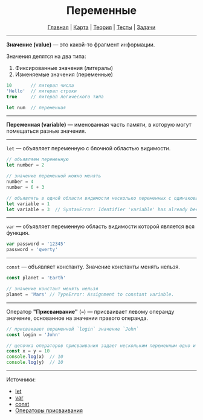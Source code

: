 <div align="center">

# Переменные

[Главная](https://github.com/dollaween/junior-roadmap/)
|
[Карта](/roadmap/README.md)
|
[Теория](/theory/README.md)
|
[Тесты](/tests/README.md)
|
[Задачи](/tasks/README.md)

</div>

---

**Значение (value)** — это какой-то фрагмент информации.

Значения делятся на два типа:
1. Фиксированные значения (литералы)
2. Изменяемые значения (переменные)

```js
10       // литерал числа
'Hello'  // литерал строки
true     // литерал логического типа

let num  // переменная
```

---

**Переменная (variable)** — именованная часть памяти, в которую могут помещаться разные значения.

---

`let` — объявляет переменную с блочной областью видимости.

```js
// объявляем переменную
let number = 2

// значение переменной можно менять
number = 4
number = 6 + 3

// объявлять в одной области видимости несколько переменных с одинаковым именем нельзя
let variable = 1
let variable = 3  // SyntaxError: Identifier 'variable' has already been declared
```

---

`var` — объявляет переменную область видимости которой является вся функция.

```js
var password = '12345'
password = 'qwerty'
```

---

`const` — объявляет константу. Значение константы менять нельзя.

```js
const planet = 'Earth'

// значение констант менять нельзя
planet = 'Mars' // TypeError: Assignment to constant variable.
```

---

Оператор **"Присваивание"** (`=`) — присваивает левому операнду значение, основанное на значении правого операнда.

```js
// присваивает переменной `login` значение `John`
const login = 'John'

// цепочка операторов присваивания задает нескольким переменным одно и то же значение
const x = y = 10
console.log(x)  // 10
console.log(y)  // 10
```

---

Источники:
* [let](https://developer.mozilla.org/ru/docs/Web/JavaScript/Reference/Statements/let)
* [var](https://developer.mozilla.org/ru/docs/Web/JavaScript/Reference/Statements/var)
* [const](https://developer.mozilla.org/ru/docs/Web/JavaScript/Reference/Statements/const)
* [Операторы присваивания](https://developer.mozilla.org/ru/docs/conflicting/Web/JavaScript/Reference/Operators_8d54701de06af40a7c984517cbe87b3e)
